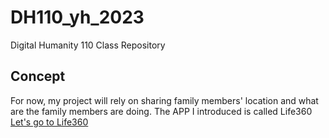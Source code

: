 # DH110_yh_2023
Digital Humanity 110 Class Repository


## Concept

For now, my project will rely on sharing family members' location and what are the family members are doing. 
The APP I introduced is called Life360
[Let's go to Life360](http://app.life360.com)

